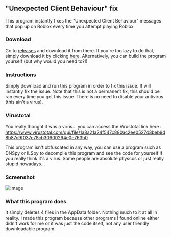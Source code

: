 ## "Unexpected Client Behaviour" fix
This program instantly fixes the "Unexpected Client Behaviour" messages that pop up on Roblox every time you attempt playing Roblox.

### Download
Go to  [releases](https://github.com/MainDabRblx/RobloxUnexpectedClientBehaviourFix/releases/tag/v1.0 "releases") and download it from there. If you're too lazy to do that, simply download it by clicking [here](https://github.com/MainDabRblx/RobloxUnexpectedClientBehaviourFix/releases/download/v1.0/UnexpectedClientBehaviourFix.exe "here"). Alternatively, you can build the program yourself (but why would you need to?!)

### Instructions
Simply download and run this program in order to fix this issue. It will instantly fix the issue. Note that this is not a permanent fix, this should be ran every time you get this issue. There is no need to disable your antivirus (this ain't a virus). 

### Virustotal
You really thought it was a virus... you can access the Virustotal link here : https://www.virustotal.com/gui/file/1a8a21a24f547c880ac2ee052743beb9d8b87c9f037c78cb30900294e0e763b0

This program isn't obfuscated in any way, you can use a program such as DNSpy or ILSpy to decompile this program and see the code for yourself if you really think it's a virus. Some people are absolute physcos or just really stupid nowadays...

### Screenshot
![image](https://cdn.discordapp.com/attachments/768148085192392735/926866603210072084/UnexpectedClientBehaviourFix_97CHQjjj5g.png "image")

### What this program does
It simply deletes 4 files in the AppData folder. Nothing much to it at all in reality. I made this program because other programs I found online either didn't work for me or it was just the code itself, not any user friendly downloadable program.

